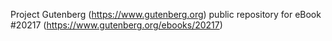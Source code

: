 Project Gutenberg (https://www.gutenberg.org) public repository for eBook #20217 (https://www.gutenberg.org/ebooks/20217)
